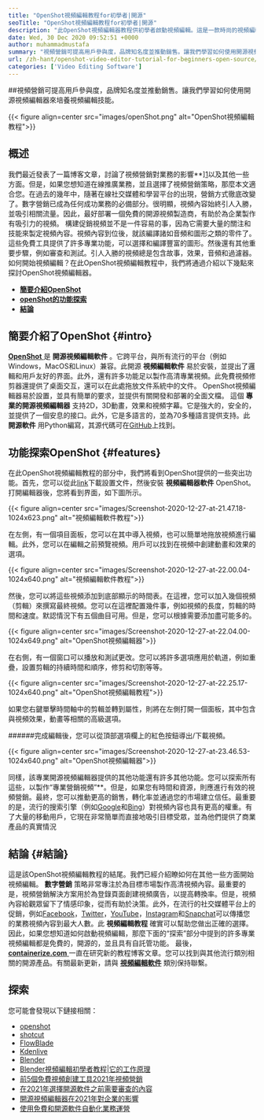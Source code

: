 ```yaml
---
title: "OpenShot視頻編輯教程for初學者|開源" 
seoTitle: "OpenShot視頻編輯教程for初學者|開源" 
description: "此OpenShot視頻編輯器教程供初學者啟動視頻編輯。這是一款時尚的視頻編輯器，提供3D動畫等功能。" 
date: Wed, 30 Dec 2020 09:52:51 +0000
author: muhammadmustafa
summary: "視頻營銷可提高用戶參與度，品牌知名度並推動銷售。讓我們學習如何使用開源視頻編輯器來培養視頻編輯技能。" 
url: /zh-hant/openshot-video-editor-tutorial-for-beginners-open-source/
categories: ['Video Editing Software']
---
```


##視頻營銷可提高用戶參與度，品牌知名度並推動銷售。讓我們學習如何使用開源視頻編輯器來培養視頻編輯技能。

{{< figure align=center src="images/openShot.png" alt="OpenShot視頻編輯教程">}}


## 概述
我們最近發表了一篇博客文章，討論了視頻營銷對業務的影響**][1]以及其他一些方面。但是，如果您想知道在線推廣業務，並且選擇了視頻營銷策略，那麼本文適合您。在過去的幾年中，隨著在線社交媒體和學習平台的出現，營銷方式徹底改變了。數字營銷已成為任何成功業務的必備部分。很明顯，視頻內容始終引人入勝，並吸引相關流量。因此，最好部署一個免費的開源視頻製造商，有助於為企業製作有吸引力的視頻。
構建促銷視頻並不是一件容易的事，因為它需要大量的關注和技能來製定視頻內容。視頻內容到位後，就該編譯諸如音頻和圖形之類的零件了。這些免費工具提供了許多專業功能，可以選擇和編譯豐富的圖形。然後還有其他重要步驟，例如審查和測試。引人入勝的視頻總是包含故事，效果，音頻和過濾器。如何開始視頻編輯？在此OpenShot視頻編輯教程中，我們將通過介紹以下幾點來探討OpenShot視頻編輯器。
*  **[簡要介紹OpenShot][2]**  
*  **[openShot的功能探索][3]**  
*  **[結論][4]**  

## 簡要介紹了OpenShot {#intro}

[  **OpenShot** ][5]是  **開源視頻編輯軟件**  。它跨平台，與所有流行的平台（例如Windows，MacOS和Linux）兼容。此開源 **視頻編輯軟件**  易於安裝，並提出了邏輯和用戶友好的界面。此外，還有許多功能足以製作高清專業視頻。此免費視頻修剪器還提供了桌面交互，還可以在此處拖放文件系統中的文件。 OpenShot視頻編輯器易於設置，並具有簡單的要求，並提供有關開發和部署的全面文檔。
這個  **專業的開源視頻編輯器** 支持2D，3D動畫，效果和視頻字幕。它是強大的，安全的，並提供了一個安息的接口。此外，它是多語言的，並為70多種語言提供支持。此 **開源軟件**  用Python編寫，其源代碼可在[GitHub][6]上找到。

## 功能探索OpenShot {#features}

在此OpenShot視頻編輯教程的部分中，我們將看到OpenShot提供的一些突出功能。首先，您可以從此[link][7]下載設置文件，然後安裝  **視頻編輯器軟件**  OpenShot。
打開編輯器後，您將看到界面，如下圖所示。

{{< figure align=center src="images/Screenshot-2020-12-27-at-21.47.18-1024x623.png" alt="視頻編輯軟件教程">}}

在左側，有一個項目面板，您可以在其中導入視頻，也可以簡單地拖放視頻進行編輯。此外，您可以在編輯之前預覽視頻。用戶可以找到在視頻中創建動畫和效果的選項。

{{< figure align=center src="images/Screenshot-2020-12-27-at-22.00.04-1024x640.png" alt="視頻編輯軟件教程">}}

然後，您可以將這些視頻添加到底部顯示的時間表。在這裡，您可以加入幾個視頻（剪輯）來撰寫最終視頻。您可以在這裡配置幾件事，例如視頻的長度，剪輯的時間和速度。默認情況下有五個曲目可用。但是，您可以根據需要添加盡可能多的。

{{< figure align=center src="images/Screenshot-2020-12-27-at-22.04.00-1024x649.png" alt="OpenShot視頻編輯器">}}

在右側，有一個窗口可以播放和測試更改。您可以將許多選項應用於軌道，例如重疊，設置剪輯的持續時間和順序，修剪和切割等等。

{{< figure align=center src="images/Screenshot-2020-12-27-at-22.25.17-1024x640.png" alt="OpenShot視頻編輯教程">}}

如果您右鍵單擊時間軸中的剪輯並轉到屬性，則將在左側打開一個面板，其中包含與視頻效果，動畫等相關的高級選項。

######完成編輯後，您可以從頂部選項欄上的紅色按鈕導出/下載視頻。

{{< figure align=center src="images/Screenshot-2020-12-27-at-23.46.53-1024x640.png" alt="OpenShot視頻編輯器">}}

同樣，該專業開源視頻編輯器提供的其他功能還有許多其他功能。您可以探索所有這些，以製作“專業營銷視頻”**。但是，如果您有時間和資源，則應進行有效的視頻營銷。最終，您可以推動更高的銷售，轉化率並通過您的市場建立信任。最重要的是，流行的搜索引擎（例如[Google][8]和[Bing][9]）對視頻內容也具有更高的權重。有了大量的移動用戶，它現在非常簡單而直接地吸引目標受眾，並為他們提供了商業產品的真實情況

## 結論 {#結論}

這是該OpenShot視頻編輯教程的結尾。我們已經介紹瞭如何在其他一些方面開始視頻編輯。  **數字營銷** 策略非常專注於為目標市場製作高清視頻內容。最重要的是，視頻營銷解決方案用於為登錄頁面創建視頻廣告，以提高轉換率。但是，視頻內容給觀眾留下了情感印象，從而有助於決策。此外，在流行的社交媒體平台上的促銷，例如[Facebook][10]，[Twitter][11]，[YouTube][12]，[Instagram][13]和[Snapchat][14]可以傳播您的業務視頻內容到最大人數。此 **視頻編輯教程**  確實可以幫助您做出正確的選擇。因此，如果您想知道如何啟動視頻編輯，那麼下面的“探索”部分中提到的許多專業視頻編輯都是免費的，開源的，並且具有自託管功能。
最後，[  **containerize.com** ][15]一直在研究新的教程博客文章。您可以找到與其他流行類別相關的開源產品。有關最新更新，請與 **[視頻編輯軟件][16]**  類別保持聯繫。

## 探索
您可能會發現以下鏈接相關：
  * [openshot][5]
  * [shotcut][17]
  * [FlowBlade][18]
  * [Kdenlive][19]
  * [Blender][20]
  * [Blender視頻編輯初學者教程|它的工作原理][21]
  * [前5個免費視頻創建工具2021年視頻營銷][22]
  * [在2021年選擇開源軟件之前需要審查的內容][23]
  * [開源視頻編輯器在2021年對企業的影響][1]
  * [使用免費和開源軟件自動化業務運營][24]



 [1]: https://blog.containerize.com/video-editing-software/how-video-editing-software-improves-business-video-marketing/
 [2]: #intro
 [3]: #features
 [4]: #Conclusion
 [5]: https://products.containerize.com/video-editing-software/openshot
 [6]: https://github.com/OpenShot/openshot-qt
 [7]: https://www.openshot.org/download/
 [8]: https://www.google.com/
 [9]: https://www.bing.com/
 [10]: https://www.facebook.com/
 [11]: https://twitter.com/home
 [12]: https://www.youtube.com/
 [13]: http://instagram.com
 [14]: https://www.snapchat.com/
 [15]: https://www.containerize.com/
 [16]: https://products.containerize.com/video-editing-software
 [17]: https://products.containerize.com/video-editing-software/shotcut
 [18]: https://products.containerize.com/video-editing-software/flowblade
 [19]: https://products.containerize.com/video-editing-software/kdenlive
 [20]: https://products.containerize.com/video-editing-software/blender
 [21]: https://blog.containerize.com/video-editing-software/blender-video-editing-tutorial-for-beginners/
 [22]: https://blog.containerize.com/video-editing-software/top-5-open-source-video-editor-software-for-video-marketing/
 [23]: https://blog.containerize.com/cmdb-software/things-to-review-before-opting-open-source-software-in-2021/
 [24]: https://blog.containerize.com/blogging/automate-business-operations-using-open-source-software/
